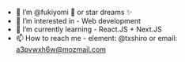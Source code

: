 - 👋 I’m @fukiyomi 👺 or star dreams ✨
- 👀 I’m interested in - Web development
- 🌱 I’m currently learning - React.JS + Next.JS
- 📫 How to reach me - element: @txshiro or email: a3pvwxh6w@mozmail.com

<!---
fukiyomi/fukiyomi is a ✨ special ✨ repository because its `README.md` (this file) appears on your GitHub profile.
You can click the Preview link to take a look at your changes.
--->

